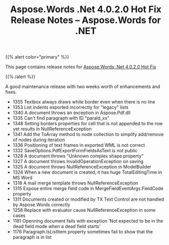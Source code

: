 ﻿---
title: Aspose.Words .Net 4.0.2.0 Hot Fix Release Notes – Aspose.Words for .NET
articleTitle: Aspose.Words .Net 4.0.2.0 Hot Fix Release Notes
linktitle: Aspose.Words .Net 4.0.2.0 Hot Fix Release Notes
description: "Aspose.Words .Net 4.0.2.0 Hot Fix Release Notes – learn about the latest updates and fixes."
type: docs
weight: 150
url: /net/aspose-words-net-4-0-2-0-hot-fix-release-notes/
---

{{% alert color="primary" %}} 

This page contains release notes for [Aspose.Words .Net 4.0.2.0 Hot Fix](https://downloads.aspose.com/words/net/new-releases/aspose.words-.net-4.0.2.0-hot-fix/)

{{% /alert %}} 

A good maintenance release with two weeks worth of enhancements and fixes.

- 1355 Textbox always draws white border even when there is no line
- 1353 List indents exported incorrectly for "legacy" lists
- 1340 A document throws an exception in Aspose.Pdf.dll
- 1335 Can't find paragraph with ID "paraId_xx"
- 1348 Setting borders properties for cell that is not appended to the row yet results in NullReferenceException
- 1341 Add the ToArray method to node collection to simplify add/remove of nodes during iteration
- 1336 Positioning of text frames in exported WML is not correct
- 1332 SaveOptions.PdfExportFormFieldsAsText is not public
- 1328 A document throws "Unknown complex shape property"
- 1327 A document throws InvalidOperationException on saving
- 1325 A document throws NullReferenceException in ModelBuilder
- 1324 When a new document is created, it has huge TotalEditingTime in MS Word
- 1318 A mail merge template throws NullReferenceException
- 1315 Expose entire merge field code in MergeFieldEventArgs.FieldCode property
- 1311 Documents created or modified by TX Text Control are not handled by Aspose.Words correctly
- 1258 Replace with evaluator cause NullReferenceException in some cases
- 1181 Openning document fails with exception 'Not expected to be in the dead field mode when a dead field starts'
- 1176 Paragraph.IsListItem property sometimes fail to show that the paragraph is in list
